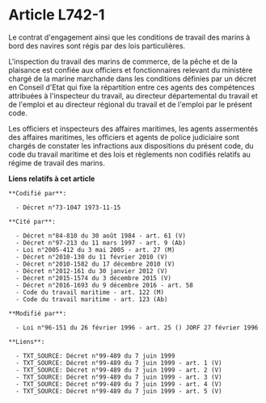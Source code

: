 # Article L742-1

Le contrat d'engagement ainsi que les conditions de travail des marins à bord des navires sont régis par des lois
particulières.

L'inspection du travail des marins de commerce, de la pêche et de la plaisance est confiée aux officiers et fonctionnaires
relevant du ministère chargé de la marine marchande dans les conditions définies par un décret en Conseil d'Etat qui fixe la
répartition entre ces agents des compétences attribuées à l'inspecteur du travail, au directeur départemental du travail et
de l'emploi et au directeur régional du travail et de l'emploi par le présent code.

Les officiers et inspecteurs des affaires maritimes, les agents assermentés des affaires maritimes, les officiers et agents
de police judiciaire sont chargés de constater les infractions aux dispositions du présent code, du code du travail maritime
et des lois et règlements non codifiés relatifs au régime de travail des marins.

**Liens relatifs à cet article**

	**Codifié par**:

	  - Décret n°73-1047 1973-11-15

	**Cité par**:

	  - Décret n°84-810 du 30 août 1984 - art. 61 (V)
	  - Décret n°97-213 du 11 mars 1997 - art. 9 (Ab)
	  - Loi n°2005-412 du 3 mai 2005 - art. 27 (M)
	  - Décret n°2010-130 du 11 février 2010 (V)
	  - Décret n°2010-1582 du 17 décembre 2010 (V)
	  - Décret n°2012-161 du 30 janvier 2012 (V)
	  - Décret n°2015-1574 du 3 décembre 2015 (V)
	  - Décret n°2016-1693 du 9 décembre 2016 - art. 58
	  - Code du travail maritime - art. 122 (M)
	  - Code du travail maritime - art. 123 (Ab)

	**Modifié par**:

	  - Loi n°96-151 du 26 février 1996 - art. 25 () JORF 27 février 1996

	**Liens**:

	  - TXT_SOURCE: Décret n°99-489 du 7 juin 1999
	  - TXT_SOURCE: Décret n°99-489 du 7 juin 1999 - art. 1 (V)
	  - TXT_SOURCE: Décret n°99-489 du 7 juin 1999 - art. 2 (V)
	  - TXT_SOURCE: Décret n°99-489 du 7 juin 1999 - art. 3 (V)
	  - TXT_SOURCE: Décret n°99-489 du 7 juin 1999 - art. 4 (V)
	  - TXT_SOURCE: Décret n°99-489 du 7 juin 1999 - art. 5 (V)
